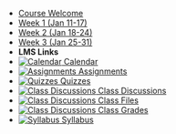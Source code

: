 - [Course Welcome](course-welcome)
- [Week 1 (Jan 11-17)](module-01)
- [Week 2 (Jan 18-24)](module-02)
- [Week 3 (Jan 25-31)](module-03)
- **LMS Links**
- [![Calendar](https://icongr.am/fontawesome/calendar.svg?size=16&color=808080) Calendar](https://canvas.sfu.ca/courses/44038/calendar)
- [![Assignments](https://icongr.am/fontawesome/pencil.svg?size=16&color=808080) Assignments](https://canvas.sfu.ca/courses/44038/assignments )
- [![Quizzes](https://icongr.am/fontawesome/check-circle.svg?size=16&color=808080) Quizzes](https://canvas.sfu.ca/courses/44038/quizzes)
- [![Class Discussions](https://icongr.am/fontawesome/comments-o.svg?size=16&color=808080) Class Discussions](https://canvas.sfu.ca/courses/44038/discussion_topics)
- [![Class Discussions](https://icongr.am/fontawesome/folder.svg?size=16&color=808080) Class Files](https://canvas.sfu.ca/courses/44038/discussion_topics)
- [![Class Discussions](https://icongr.am/fontawesome/calculator.svg?size=16&color=808080) Class Grades](https://canvas.sfu.ca/courses/44038/discussion_topics)
- [![Syllabus](https://icongr.am/fontawesome/list.svg?size=16&color=808080) Syllabus](https://canvas.sfu.ca/courses/44038/assignments/syllabus)
